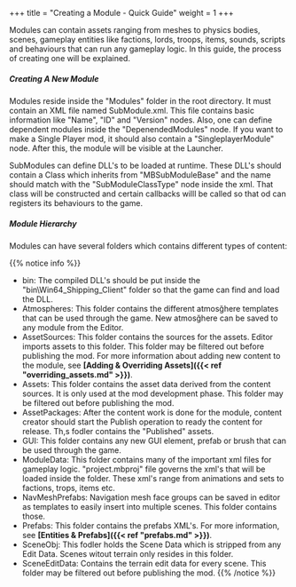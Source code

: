 +++
title = "Creating a Module - Quick Guide"
weight = 1
+++

Modules can contain assets ranging from meshes to physics bodies, scenes, gameplay entities like factions, lords, troops, items, sounds, scripts and behaviours that can run any gameplay logic. In this guide, the process of creating one will be explained. 

##### Creating A New Module

Modules reside inside the "Modules" folder in the root directory. It must contain an XML file named SubModule.xml. This file contains basic information like "Name", "ID" and "Version" nodes. Also, one can define dependent modules inside the "DepenendedModules" node. If you want to make a Single Player mod, it should also contain a "SingleplayerModule" node. After this, the module will be visible at the Launcher. 

SubModules can define DLL's to be loaded at runtime. These DLL's should contain a Class which inherits from "MBSubModuleBase" and the name should match with the "SubModuleClassType" node inside the xml. That class will be constructed and certain callbacks willl be called so that od can registers its behaviours to the game.

##### Module Hierarchy

Modules can have several folders which contains different types of content:

{{% notice info %}}
* bin: The compiled DLL's should be put inside the "bin\Win64_Shipping_Client" folder so that the game can find and load the DLL.
* Atmospheres: This folder contains the different atmosğhere templates that can be used through the game. New atmosğhere can be saved to any module  from the Editor.
* AssetSources: This folder contains the sources for the assets. Editor imports assets to this folder. This folder may be filtered out before publishing the mod. For more information about adding new content to the module, see <strong>[Adding & Overriding Assets]({{< ref "overriding_assets.md" >}})</strong>.
* Assets: This folder contains the asset data derived from the content sources. It is only used at the mod development phase. This folder may be filtered out before publishing the mod.
* AssetPackages: After the content work is done for the module, content creator should start the Publish operation to ready the content for release. Th,s fodler contains the "Published" assets. 
* GUI: This folder contains any new GUI element, prefab or brush that can be used through the game.
* ModuleData: This folder contains many of the important xml files for gameplay logic. "project.mbproj" file governs the xml's that will be loaded inside the folder. These xml's range from animations and sets to factions, trops, items etc. 
* NavMeshPrefabs: Navigation mesh face groups can be saved in editor as templates to easily insert into multiple scenes. This folder contains those.
* Prefabs: This folder contains the prefabs XML's. For more information, see <strong>[Entities & Prefabs]({{< ref "prefabs.md" >}})</strong>.
* SceneObj: This fodler holds the Scene Data which is stripped from any Edit Data. Scenes witout terrain only resides in this folder. 
* SceneEditData: Contains the terrain edit data for every scene. This folder may be filtered out before publishing the mod.
{{% /notice %}}